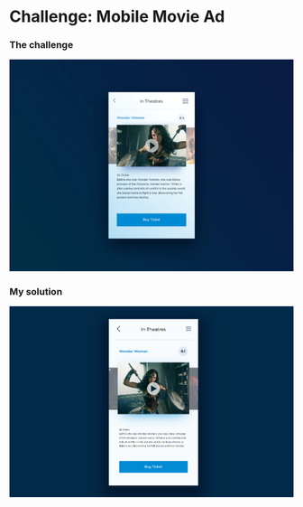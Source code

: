 # Challenge: Mobile Movie Ad

### The challenge

![](./design/desired-design.png)

### My solution

![](./design/my-design.png)
